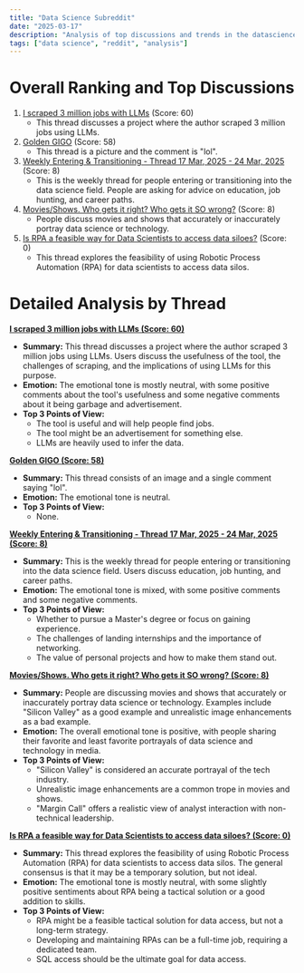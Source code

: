 ```yaml
---
title: "Data Science Subreddit"
date: "2025-03-17"
description: "Analysis of top discussions and trends in the datascience subreddit"
tags: ["data science", "reddit", "analysis"]
---
```


# Overall Ranking and Top Discussions
1.  [I scraped 3 million jobs with LLMs](https://www.reddit.com/r/datascience/comments/1jdkg7o/i_scraped_3_million_jobs_with_llms/) (Score: 60)
    *   This thread discusses a project where the author scraped 3 million jobs using LLMs.
2.  [Golden GIGO](https://i.redd.it/gy2w5aapc9pe1.jpeg) (Score: 58)
    *   This thread is a picture and the comment is "lol".
3.  [Weekly Entering & Transitioning - Thread 17 Mar, 2025 - 24 Mar, 2025](https://www.reddit.com/r/datascience/comments/1jd44gj/weekly_entering_transitioning_thread_17_mar_2025/) (Score: 8)
    *   This is the weekly thread for people entering or transitioning into the data science field. People are asking for advice on education, job hunting, and career paths.
4.  [Movies/Shows. Who gets it right? Who gets it SO wrong?](https://www.reddit.com/r/datascience/comments/1jd5wub/moviesshows_who_gets_it_right_who_gets_it_so_wrong/) (Score: 8)
    *   People discuss movies and shows that accurately or inaccurately portray data science or technology.
5.  [Is RPA a feasible way for Data Scientists to access data siloes?](https://www.reddit.com/r/datascience/comments/1jd2kgg/is_rpa_a_feasible_way_for_data_scientists_to/) (Score: 0)
    *   This thread explores the feasibility of using Robotic Process Automation (RPA) for data scientists to access data silos.

# Detailed Analysis by Thread
**[I scraped 3 million jobs with LLMs (Score: 60)](https://www.reddit.com/r/datascience/comments/1jdkg7o/i_scraped_3_million_jobs_with_llms/)**
*  **Summary:**  This thread discusses a project where the author scraped 3 million jobs using LLMs. Users discuss the usefulness of the tool, the challenges of scraping, and the implications of using LLMs for this purpose.
*  **Emotion:** The emotional tone is mostly neutral, with some positive comments about the tool's usefulness and some negative comments about it being garbage and advertisement.
*  **Top 3 Points of View:**
    *   The tool is useful and will help people find jobs.
    *   The tool might be an advertisement for something else.
    *   LLMs are heavily used to infer the data.

**[Golden GIGO (Score: 58)](https://i.redd.it/gy2w5aapc9pe1.jpeg)**
*  **Summary:**  This thread consists of an image and a single comment saying "lol".
*  **Emotion:** The emotional tone is neutral.
*  **Top 3 Points of View:**
    *   None.

**[Weekly Entering & Transitioning - Thread 17 Mar, 2025 - 24 Mar, 2025 (Score: 8)](https://www.reddit.com/r/datascience/comments/1jd44gj/weekly_entering_transitioning_thread_17_mar_2025/)**
*  **Summary:** This is the weekly thread for people entering or transitioning into the data science field. Users discuss education, job hunting, and career paths.
*  **Emotion:** The emotional tone is mixed, with some positive comments and some negative comments.
*  **Top 3 Points of View:**
    *   Whether to pursue a Master's degree or focus on gaining experience.
    *   The challenges of landing internships and the importance of networking.
    *   The value of personal projects and how to make them stand out.

**[Movies/Shows. Who gets it right? Who gets it SO wrong? (Score: 8)](https://www.reddit.com/r/datascience/comments/1jd5wub/moviesshows_who_gets_it_right_who_gets_it_so_wrong/)**
*  **Summary:**  People are discussing movies and shows that accurately or inaccurately portray data science or technology. Examples include "Silicon Valley" as a good example and unrealistic image enhancements as a bad example.
*  **Emotion:** The overall emotional tone is positive, with people sharing their favorite and least favorite portrayals of data science and technology in media.
*  **Top 3 Points of View:**
    *   "Silicon Valley" is considered an accurate portrayal of the tech industry.
    *   Unrealistic image enhancements are a common trope in movies and shows.
    *   "Margin Call" offers a realistic view of analyst interaction with non-technical leadership.

**[Is RPA a feasible way for Data Scientists to access data siloes? (Score: 0)](https://www.reddit.com/r/datascience/comments/1jd2kgg/is_rpa_a_feasible_way_for_data_scientists_to/)**
*  **Summary:**  This thread explores the feasibility of using Robotic Process Automation (RPA) for data scientists to access data silos. The general consensus is that it may be a temporary solution, but not ideal.
*  **Emotion:** The emotional tone is mostly neutral, with some slightly positive sentiments about RPA being a tactical solution or a good addition to skills.
*  **Top 3 Points of View:**
    *   RPA might be a feasible tactical solution for data access, but not a long-term strategy.
    *   Developing and maintaining RPAs can be a full-time job, requiring a dedicated team.
    *   SQL access should be the ultimate goal for data access.
